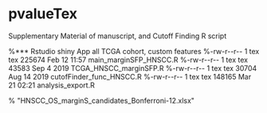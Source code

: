 # pvalueTex
Supplementary Material of manuscript, and Cutoff Finding R script

%*** Rstudio shiny App all TCGA cohort, custom features
%-rw-r--r-- 1 tex tex 225674 Feb 12 11:57 main_marginSFP_HNSCC.R
%-rw-r--r-- 1 tex tex  43583 Sep  4  2019 TCGA_HNSCC_marginSFP.R
%-rw-r--r-- 1 tex tex  30704 Aug 14  2019 cutofFinder_func_HNSCC.R
%-rw-r--r-- 1 tex tex 148165 Mar 21 02:21 analysis_export.R

% "HNSCC_OS_marginS_candidates_Bonferroni-12.xlsx"
